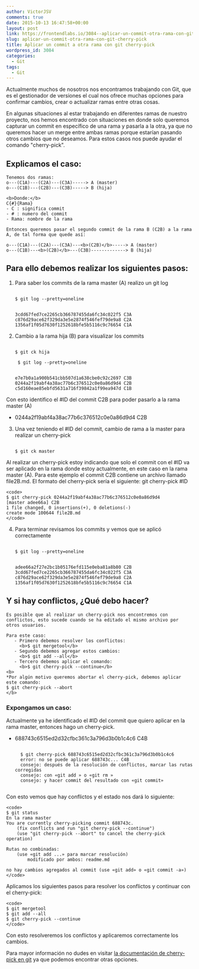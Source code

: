 ```yaml
---
author: VictorJSV
comments: true
date: 2015-10-13 16:47:58+00:00
layout: post
link: https://frontendlabs.io/3084--aplicar-un-commit-otra-rama-con-git-cherry-pick
slug: aplicar-un-commit-otra-rama-con-git-cherry-pick
title: Aplicar un commit a otra rama con git cherry-pick
wordpress_id: 3084
categories:
  - Git
tags:
  - Git
---
```


Actualmente muchos de nosotros nos encontramos trabajando con Git, que es el gestionador de versiones el cual nos ofrece muchas opciones para confirmar cambios, crear o actualizar ramas entre otras cosas.

En algunas situaciones al estar trabajando en diferentes ramas de nuestro proyecto, nos hemos encontrado con situaciones en donde solo queremos capturar un commit en específico de una rama y pasarla a la otra, ya que no queremos hacer un merge entre ambas ramas porque estarían pasando otros cambios que no deseamos.
Para estos casos nos puede ayudar el comando "cherry-pick".

## Explicamos el caso:

    Tenemos dos ramas:
    o---(C1A)---(C2A)---(C3A)-----> A (master)
    o---(C1B)---(C2B)---(C3B)-----> B (hija)

    <b>Donde:</b>
    C{#}{Rama}
    - C : significa commit
    - # : numero del commit
    - Rama: nombre de la rama

    Entonces queremos pasar el segundo commit de la rama B (C2B) a la rama A, de tal forma que quede así:

    o---(C1A)---(C2A)---(C3A)---<b>(C2B)</b>-----> A (master)
    o---(C1B)---<b>(C2B)</b>---(C3B)-------------> B (hija)

## Para ello debemos realizar los siguientes pasos:

1. Para saber los commits de la rama master (A) realizo un git log

   <code>
   $ git log --pretty=oneline

   3cdd67fed7ce2265cb366787455da6fc34c022f5 C3A
   c876d29ace62f329da3e5e2874f546fef79de9a8 C2A
   1356af1f05d7630f1252618bfe5b5116c9c76654 C1A
   </code>

2) Cambio a la rama hija (B) para visualizar los commits

   <code>
   $ git ck hija 
   </code>


    <code>
    $ git log --pretty=oneline

    e7e7b0a1a900b541cbb507d1a638cbe0c92c2697 C3B
    0244a2f19abf4a38ac77b6c376512c0e0a86d9d4 C2B
    c5d160eae85ebfd5631a716f39842a1f99ea947d C1B
    </code>

Con esto identifico el #ID del commit C2B para poder pasarlo a la rama master (A)

- 0244a2f19abf4a38ac77b6c376512c0e0a86d9d4 C2B

3. Una vez teniendo el #ID del commit, cambio de rama a la master para realizar un cherry-pick

   <code>
   $ git ck master
   </code>

Al realizar un cherry-pick estoy indicando que solo el commit con el #ID va ser aplicado en la rama donde estoy actualmente, en este caso en la rama master (A).
Para este ejemplo el commit C2B contiene un archivo llamado file2B.md.
El formato del cherry-pick sería el siguiente: git cherry-pick #ID

    <code>
    $ git cherry-pick 0244a2f19abf4a38ac77b6c376512c0e0a86d9d4
    [master adee66a] C2B
    1 file changed, 0 insertions(+), 0 deletions(-)
    create mode 100644 file2B.md
    </code>

4. Para terminar revisamos los commits y vemos que se aplicó correctamente

   <code>
   $ git log --pretty=oneline

   adee66a2f27e2bc1b05176efd115e0eba81a8b80 C2B
   3cdd67fed7ce2265cb366787455da6fc34c022f5 C3A
   c876d29ace62f329da3e5e2874f546fef79de9a8 C2A
   1356af1f05d7630f1252618bfe5b5116c9c76654 C1A
   </code>

## Y si hay conflictos, ¿Qué debo hacer?

    Es posible que al realizar un cherry-pick nos encontremos con conflictos, esto sucede cuando se ha editado el mismo archivo por otros usuarios.

    Para este caso:
       - Primero debemos resolver los conflictos:
         <b>$ git mergetool</b>
       - Segundo debemos agregar estos cambios:
         <b>$ git add --all</b>
       - Tercero debemos aplicar el comando:
         <b>$ git cherry-pick --continue</b>
    <b>
    *Por algún motivo queremos abortar el cherry-pick, debemos aplicar este comando:
    $ git cherry-pick --abort
    </b>

### Expongamos un caso:

Actualmente ya he identificado el #ID del commit que quiero aplicar en la rama master, entonces hago un cherry-pick.

- 688743c6515ed2d32cfbc361c3a796d3b0b1c4c6 C4B

    <code>
    $ git cherry-pick 688743c6515ed2d32cfbc361c3a796d3b0b1c4c6
    error: no se puede aplicar 688743c... C4B
    consejo: después de la resolución de conflictos, marcar las rutas corregidas
    consejo: con «git add » o «git rm »
    consejo: y hacer commit del resultado con «git commit»
    </code>


Con esto vemos que hay conflictos y el estado nos dará lo siguiente:

    <code>
    $ git status
    En la rama master
    You are currently cherry-picking commit 688743c.
        (fix conflicts and run "git cherry-pick --continue")
        (use "git cherry-pick --abort" to cancel the cherry-pick operation)

    Rutas no combinadas:
        (use «git add ...» para marcar resolución)
            modificado por ambos: readme.md

    no hay cambios agregados al commit (use «git add» o «git commit -a»)
    </code>

Aplicamos los siguientes pasos para resolver los conflictos y continuar con el cherry-pick:

    <code>
    $ git mergetool
    $ git add --all
    $ git cherry-pick --continue
    </code>

Con esto resolveremos los conflictos y aplicaremos correctamente los cambios.

Para mayor información no dudes en visitar [la documentación de cherry-pick en git](https://git-scm.com/docs/git-cherry-pick) ya que podemos encontrar otras opciones.
